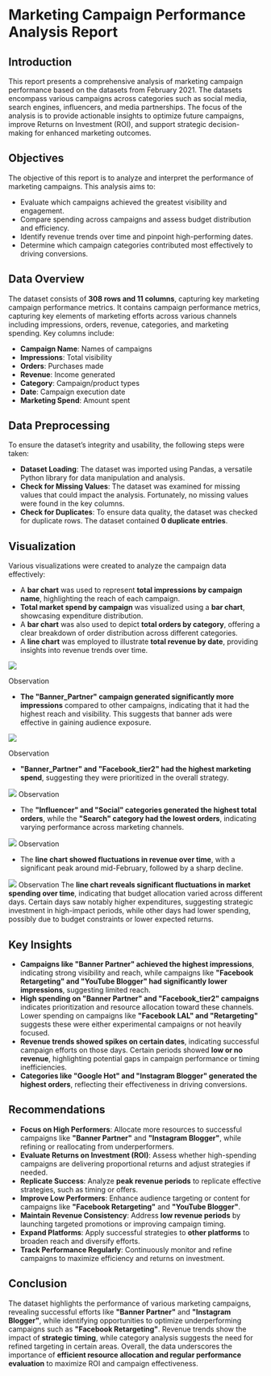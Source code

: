 # Marketing Campaign Performance Analysis Report

## Introduction  
This report presents a comprehensive analysis of marketing campaign performance based on the datasets from February 2021. The datasets encompass various campaigns across categories such as social media, search engines, influencers, and media partnerships. The focus of the analysis is to provide actionable insights to optimize future campaigns, improve Returns on Investment (ROI), and support strategic decision-making for enhanced marketing outcomes.  

## Objectives  
The objective of this report is to analyze and interpret the performance of marketing campaigns. This analysis aims to:  
- Evaluate which campaigns achieved the greatest visibility and engagement.  
- Compare spending across campaigns and assess budget distribution and efficiency.  
- Identify revenue trends over time and pinpoint high-performing dates.  
- Determine which campaign categories contributed most effectively to driving conversions.  

## Data Overview  
The dataset consists of **308 rows and 11 columns**, capturing key marketing campaign performance metrics. It contains campaign performance metrics, capturing key elements of marketing efforts across various channels including impressions, orders, revenue, categories, and marketing spending. Key columns include:  
- **Campaign Name**: Names of campaigns  
- **Impressions**: Total visibility  
- **Orders**: Purchases made  
- **Revenue**: Income generated  
- **Category**: Campaign/product types  
- **Date**: Campaign execution date  
- **Marketing Spend**: Amount spent  

## Data Preprocessing  
To ensure the dataset’s integrity and usability, the following steps were taken:  
- **Dataset Loading**: The dataset was imported using Pandas, a versatile Python library for data manipulation and analysis.  
- **Check for Missing Values**: The dataset was examined for missing values that could impact the analysis. Fortunately, no missing values were found in the key columns.  
- **Check for Duplicates**: To ensure data quality, the dataset was checked for duplicate rows. The dataset contained **0 duplicate entries**.  

## Visualization  
Various visualizations were created to analyze the campaign data effectively:  
- A **bar chart** was used to represent **total impressions by campaign name**, highlighting the reach of each campaign.  
- **Total market spend by campaign** was visualized using a **bar chart**, showcasing expenditure distribution.  
- A **bar chart** was also used to depict **total orders by category**, offering a clear breakdown of order distribution across different categories.  
- A **line chart** was employed to illustrate **total revenue by date**, providing insights into revenue trends over time.  





 ![](images/Screenshot%202025-01-25%20175422.png)
 
 Observation 
- **The "Banner_Partner" campaign generated significantly more impressions** compared to other campaigns, indicating that it had the highest reach and visibility. This suggests that banner ads were effective in gaining audience exposure.  







![](images/Screenshot%202025-01-25%20175505.png)

Observation
- **"Banner_Partner" and "Facebook_tier2" had the highest marketing spend**, suggesting they were prioritized in the overall strategy.  






![](images/Screenshot%202025-01-25%20175535.png)
Observation
- The **"Influencer" and "Social" categories generated the highest total orders**, while the **"Search" category had the lowest orders**, indicating varying performance across marketing channels.  







![](images/Screenshot%202025-01-25%20175602.png)
Observation 
- The **line chart showed fluctuations in revenue over time**, with a significant peak around mid-February, followed by a sharp decline.  









![](images/Screenshot%202025-01-29%20161558.png)
Observation
The **line chart reveals significant fluctuations in market spending over time**, indicating that budget allocation varied across different days. Certain days saw notably higher expenditures, suggesting strategic investment in high-impact periods, while other days had lower spending, possibly due to budget constraints or lower expected returns.


## Key Insights  
- **Campaigns like "Banner Partner" achieved the highest impressions**, indicating strong visibility and reach, while campaigns like **"Facebook Retargeting" and "YouTube Blogger" had significantly lower impressions**, suggesting limited reach.  
- **High spending on "Banner Partner" and "Facebook_tier2" campaigns** indicates prioritization and resource allocation toward these channels. Lower spending on campaigns like **"Facebook LAL" and "Retargeting"** suggests these were either experimental campaigns or not heavily focused.  
- **Revenue trends showed spikes on certain dates**, indicating successful campaign efforts on those days. Certain periods showed **low or no revenue**, highlighting potential gaps in campaign performance or timing inefficiencies.  
- **Categories like "Google Hot" and "Instagram Blogger" generated the highest orders**, reflecting their effectiveness in driving conversions.  

## Recommendations  
- **Focus on High Performers**: Allocate more resources to successful campaigns like **"Banner Partner"** and **"Instagram Blogger"**, while refining or reallocating from underperformers.  
- **Evaluate Returns on Investment (ROI)**: Assess whether high-spending campaigns are delivering proportional returns and adjust strategies if needed.  
- **Replicate Success**: Analyze **peak revenue periods** to replicate effective strategies, such as timing or offers.  
- **Improve Low Performers**: Enhance audience targeting or content for campaigns like **"Facebook Retargeting"** and **"YouTube Blogger"**.  
- **Maintain Revenue Consistency**: Address **low revenue periods** by launching targeted promotions or improving campaign timing.  
- **Expand Platforms**: Apply successful strategies to **other platforms** to broaden reach and diversify efforts.  
- **Track Performance Regularly**: Continuously monitor and refine campaigns to maximize efficiency and returns on investment.  

## Conclusion  
The dataset highlights the performance of various marketing campaigns, revealing successful efforts like **"Banner Partner"** and **"Instagram Blogger"**, while identifying opportunities to optimize underperforming campaigns such as **"Facebook Retargeting"**. Revenue trends show the impact of **strategic timing**, while category analysis suggests the need for refined targeting in certain areas. Overall, the data underscores the importance of **efficient resource allocation and regular performance evaluation** to maximize ROI and campaign effectiveness.  
